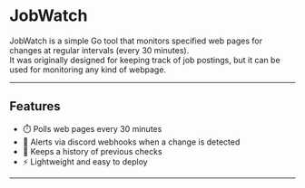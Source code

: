 # JobWatch

JobWatch is a simple Go tool that monitors specified web pages for changes at regular intervals (every 30 minutes).  
It was originally designed for keeping track of job postings, but it can be used for monitoring any kind of webpage.

---

## Features
- ⏱️ Polls web pages every 30 minutes
- 🔔 Alerts via discord webhooks when a change is detected
- 📜 Keeps a history of previous checks
- ⚡ Lightweight and easy to deploy

---